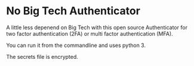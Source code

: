 # No Big Tech Authenticator
A little less depenend on Big Tech with this open source Authenticator for two factor authentication (2FA) or multi factor authentication (MFA).

You can run it from the commandline and uses python 3.

The secrets file is encrypted.
